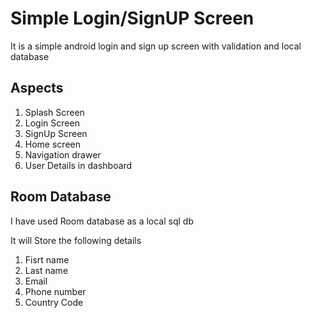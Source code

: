 # Simple Login/SignUP Screen 
It is a simple android login and sign up screen with validation and local database

## Aspects
1. Splash Screen 
2. Login Screen
3. SignUp Screen
4. Home screen
5. Navigation drawer
6. User Details in dashboard

## Room Database
I have used Room database as a local sql db

It will Store the following details
1. Fisrt name
2. Last name
3. Email
4. Phone number
5. Country Code



